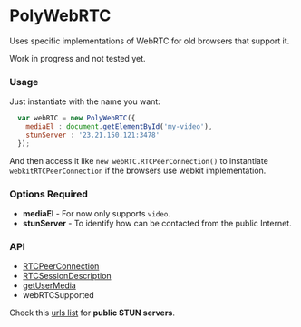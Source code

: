 # PolyWebRTC
Uses specific implementations of WebRTC for old browsers that support it.

Work in progress and not tested yet.

### Usage
Just instantiate with the name you want:

```Javascript
  var webRTC = new PolyWebRTC({
    mediaEl : document.getElementById('my-video'),
    stunServer : '23.21.150.121:3478'
  });
```

And then access it like `new webRTC.RTCPeerConnection()` to instantiate `webkitRTCPeerConnection` if the browsers use webkit implementation.

### Options Required

* **mediaEl** - For now only supports `video`.
* **stunServer** - To identify how can be contacted from the public Internet.

### API

* [RTCPeerConnection](https://developer.mozilla.org/en-US/docs/Web/API/RTCPeerConnection)
* [RTCSessionDescription](https://developer.mozilla.org/en-US/docs/Web/API/RTCSessionDescription)
* [getUserMedia](https://developer.mozilla.org/en-US/docs/Web/API/Navigator/getUserMedia)
* webRTCSupported

Check this [urls list](http://emc.cc.st/public-stun.txt) for **public STUN servers**.
